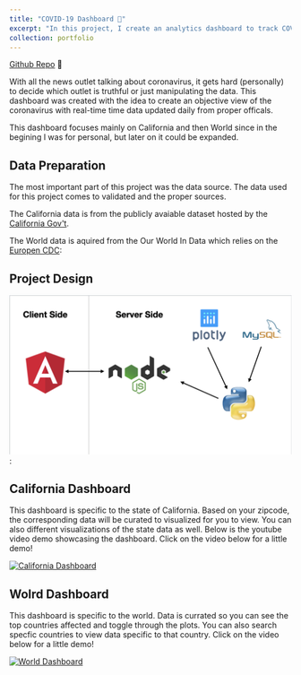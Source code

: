 ```yaml
---
title: "COVID-19 Dashboard 🤒"
excerpt: "In this project, I create an analytics dashboard to track COVID-19 globally and nationally using differenct filters. The dashboard continously gathers data hourly to provide real-time analytics. Analytics can be stratified by race, gender, country, state and many more! <br/><br/><img src='/images/covid.png'>"
collection: portfolio
---
```


[Github Repo](https://github.com/rohithravin/COVID-19-Dashboard) 📝

With all the news outlet talking about coronavirus, it gets hard (personally) to decide which outlet is truthful or just manipulating the data. This dashboard was created with the idea to create an objective view of the coronavirus with real-time time data updated daily from proper officals.

This dashboard focuses mainly on California and then World since in the begining I was for personal, but later on it could be expanded.

## Data Preparation
The most important part of this project was the data source. The data used for this project comes to validated and the proper sources.

The California data is from the publicly avaiable dataset hosted by the [California Gov't](https://data.ca.gov/dataset/covid-19-cases).

The World data is aquired from the Our World In Data which relies on the [Europen CDC](https://ourworldindata.org/coronavirus-source-data):

## Project Design

![Project Design Image](/images/project-arch.png):


## California Dashboard
This dashboard is specific to the state of California. Based on your zipcode, the corresponding data will be curated to visualized for you to view. You can also different visualizations of the state data as well. Below is the youtube video demo showcasing the dashboard. Click on the video below for a little demo!  

[![California Dashboard](http://img.youtube.com/vi/zRc0mbsVl8Y/0.jpg)](http://www.youtube.com/watch?v=zRc0mbsVl8Y "California Dashboard")

## Wolrd Dashboard
This dashboard is specific to the world. Data is currated so you can see the top countries affected and toggle through the plots. You can also search specfic countries to view data specific to that country. Click on the video below for a little demo!  


[![World Dashboard](http://img.youtube.com/vi/J1ynNYSbHQs/0.jpg)](http://www.youtube.com/watch?v=J1ynNYSbHQs "World Dashboard")

